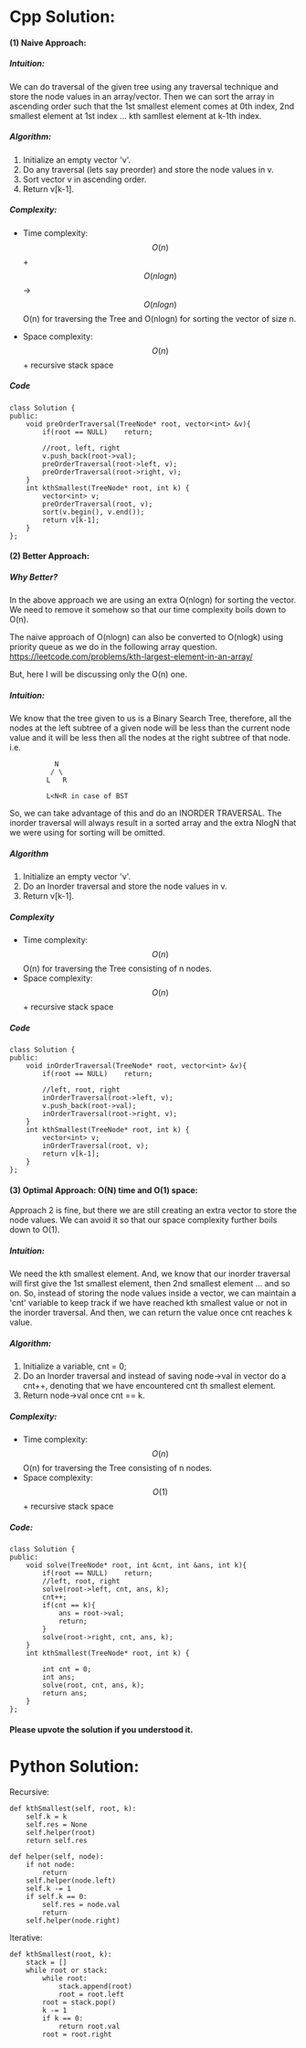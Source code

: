 # Cpp Solution:
#### (1) Naive Approach: 
##### Intuition:
We can do traversal of the given tree using any traversal technique and store the node values in an array/vector. Then we can sort the array in ascending order such that the 1st smallest element comes at 0th index, 2nd smallest element at 1st index ... kth samllest element at k-1th index.

##### Algorithm:
1. Initialize an empty vector 'v'.
2. Do any traversal (lets say preorder) and store the node values in v.
3. Sort vector v in ascending order.
4. Return v[k-1].

##### Complexity:
- Time complexity: $$O(n)$$ + $$O(nlogn)$$ -> $$O(nlogn)$$
  O(n) for traversing the Tree and O(nlogn) for sorting the vector of size n.

- Space complexity:$$O(n)$$ + recursive stack space 

##### Code
```
class Solution {
public:
    void preOrderTraversal(TreeNode* root, vector<int> &v){
        if(root == NULL)    return;
        
        //root, left, right 
        v.push_back(root->val);
        preOrderTraversal(root->left, v);
        preOrderTraversal(root->right, v);      
    }
    int kthSmallest(TreeNode* root, int k) {
        vector<int> v; 
        preOrderTraversal(root, v);
        sort(v.begin(), v.end());
        return v[k-1];
    }
};
```

#### (2) Better Approach: 
##### Why Better? 
In the above approach we are using an extra O(nlogn) for sorting the vector. We need to remove it somehow so that our time complexity boils down to O(n).

The naive approach of O(nlogn) can also be converted to O(nlogk) using priority queue as we do in the following array question.
https://leetcode.com/problems/kth-largest-element-in-an-array/

But, here I will be discussing only the O(n) one. 

##### Intuition:
We know that the tree given to us is a Binary Search Tree, therefore, all the nodes at the left subtree of a given node will be less than the current node value and it will be less then all the nodes at the right subtree of that node.
i.e.

               N
              / \
             L   R
        
             L<N<R in case of BST

So, we can take advantage of this and do an INORDER TRAVERSAL. The inorder traversal will always result in a sorted array and the extra NlogN that we were using for sorting will be omitted. 

##### Algorithm
1. Initialize an empty vector 'v'.
2. Do an Inorder traversal and store the node values in v.
3. Return v[k-1].

##### Complexity
- Time complexity: $$O(n)$$
  O(n) for traversing the Tree consisting of n nodes.
- Space complexity:$$O(n)$$ + recursive stack space 

##### Code
```
class Solution {
public:
    void inOrderTraversal(TreeNode* root, vector<int> &v){
        if(root == NULL)    return;
        
        //left, root, right 
        inOrderTraversal(root->left, v);
        v.push_back(root->val);
        inOrderTraversal(root->right, v);      
    }
    int kthSmallest(TreeNode* root, int k) {
        vector<int> v; 
        inOrderTraversal(root, v);
        return v[k-1];
    }
};
```

#### (3) Optimal Approach: O(N) time and O(1) space:

Approach 2 is fine, but there we are still creating an extra vector to store the node values. We can avoid it so that our space complexity further boils down to O(1).

##### Intuition:
We need the kth smallest element. And, we know that our inorder traversal will first give the 1st smallest element, then 2nd smallest element ... and so on. 
So, instead of storing the node values inside a vector, we can maintain a 'cnt' variable to keep track if we have reached kth smallest value or not in the inorder traversal. And then, we can return the value once cnt reaches k value.

##### Algorithm:
1. Initialize a variable, cnt = 0;
2. Do an Inorder traversal and instead of saving node->val in vector do a cnt++, denoting that we have encountered cnt th smallest element.
3. Return node->val once cnt == k.

##### Complexity:
- Time complexity: $$O(n)$$
  O(n) for traversing the Tree consisting of n nodes.
- Space complexity:$$O(1)$$ + recursive stack space 

##### Code:
```
class Solution {
public:
    void solve(TreeNode* root, int &cnt, int &ans, int k){
        if(root == NULL)    return;
        //left, root, right 
        solve(root->left, cnt, ans, k);
        cnt++;
        if(cnt == k){
            ans = root->val;
            return;
        }
        solve(root->right, cnt, ans, k);
    }
    int kthSmallest(TreeNode* root, int k) {
        
        int cnt = 0;        
        int ans;
        solve(root, cnt, ans, k);
        return ans;
    }
};
```

#### Please upvote the solution if you understood it.




# Python Solution:
Recursive:

    def kthSmallest(self, root, k):
        self.k = k
        self.res = None
        self.helper(root)
        return self.res
    
    def helper(self, node):
        if not node:
            return
        self.helper(node.left)
        self.k -= 1
        if self.k == 0:
            self.res = node.val
            return
        self.helper(node.right)


Iterative:

    def kthSmallest(root, k):
        stack = []
        while root or stack:
            while root:
                stack.append(root)
                root = root.left
            root = stack.pop()
            k -= 1
            if k == 0:
                return root.val
            root = root.right
